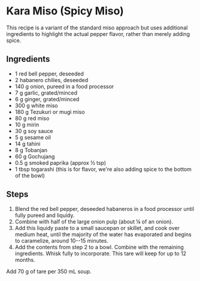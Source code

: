 # Kara Miso (Spicy Miso) 

This recipe is a variant of the standard miso approach but uses additional
ingredients to highlight the actual pepper flavor, rather than merely adding
spice. 

## Ingredients

* 1 red bell pepper, deseeded
* 2 habanero chilies, deseeded
* 140 g onion, pureed in a food processor
* 7 g garlic, grated/minced
* 6 g ginger, grated/minced
* 300 g white miso
* 180 g Tezukuri or mugi miso
* 80 g red miso
* 10 g mirin
* 30 g soy sauce
* 5 g sesame oil
* 14 g tahini
* 8 g Tobanjan
* 60 g Gochujang
* 0.5 g smoked paprika (approx ½ tsp)
* 1 tbsp togarashi (this is for flavor, we're also adding spice to the bottom of
  the bowl)

## Steps
 
1. Blend the red bell pepper, deseeded habaneros in a food processor until fully
   pureed and liquidy.
2. Combine with half of the large onion pulp (about ¼ of an onion).
3. Add this liquidy paste to a small saucepan or skillet, and cook over medium
   heat, until the majority of the water has evaporated and begins to
   caramelize, around 10--15 minutes.
4. Add the contents from step 2 to a bowl. Combine with the remaining
   ingredients. Whisk fully to incorporate. This tare will keep for up to 12
   months.

Add 70 g of tare per 350 mL soup.
